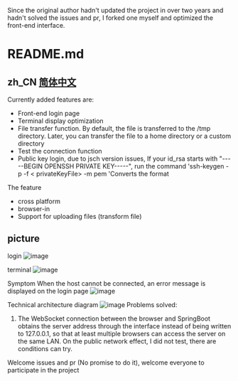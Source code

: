 Since the original author hadn't updated the project in over two years and hadn't solved the issues and pr, I forked one myself and optimized the front-end interface.

# README.md
## zh_CN [简体中文](readme.zh_CN.md)

Currently added features are:
- Front-end login page
- Terminal display optimization
- File transfer function. By default, the file is transferred to the /tmp directory. Later, you can transfer the file to a home directory or a custom directory
- Test the connection function
- Public key login, due to jsch version issues,
  If your id_rsa starts with "-----BEGIN OPENSSH PRIVATE KEY-----", run the command 'ssh-keygen -p -f &lt; privateKeyFile&gt;  -m pem 'Converts the format

The feature
- cross platform
- browser-in
- Support for uploading files (transform file)

## picture
login
![image](https://user-images.githubusercontent.com/31361595/184635512-bdf7883b-52a1-4515-b380-6b9ba18bfa11.png)

terminal
![image](https://user-images.githubusercontent.com/31361595/184619160-1df7604d-9a88-435d-8ac2-592161d9eadf.png)

Symptom When the host cannot be connected, an error message is displayed on the login page
![image](https://user-images.githubusercontent.com/31361595/184631740-4f45d221-4fa7-4076-86b1-2d5cc4ef6dff.png)


Technical architecture diagram
![image](https://user-images.githubusercontent.com/31361595/184622254-99fe8b44-c4d1-45f0-a1c9-4c0d742490f5.png)
Problems solved:
1. The WebSocket connection between the browser and SpringBoot obtains the server address through the interface instead of being written to 127.0.0.1, so that at least multiple browsers can access the server on the same LAN. On the public network effect, I did not test, there are conditions can try.

Welcome issues and pr (No promise to do it), welcome everyone to participate in the project

<br><br><br><br><br><br><br><br><br><br>

